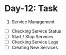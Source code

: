 # Day-12: Task

1. Service Management

- [ ] Checking Service Status
- [ ] Start / Stop Services
- [ ] Checking Service Logs
- [ ] Creating New Services
